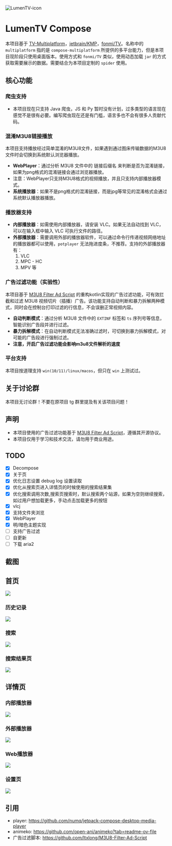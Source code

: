 ![LumenTV-icon](readme_images/LumenTV-icon-svg.svg) 
# LumenTV Compose
本项目基于 [TV-Multiplatform](https://github.com/Greatwallcorner/TV-Multiplatform)，[jetbrain/KMP](https://github.com/JetBrains/compose-multiplatform-desktop-template#readme)，[fonmi/TV](https://github.com/FongMi/TV)。名称中的 `multiplatform` 指的是 `compose-multiplatform` 所提供的多平台能力，但是本项目现阶段只使用桌面版本。使用方式和 `fonmi/TV` 类似，使用动态加载 `jar` 的方式获取需要展示的数据。需要结合为本项目定制的 `spider` 使用。

## 核心功能

### 爬虫支持
- 本项目现在只支持 Java 爬虫，JS 和 Py 暂时没有计划，过多类型的语言现在感觉不是很有必要。编写爬虫现在还是有门槛，语言多也不会有很多人贡献代码。

### 混淆M3U8链接播放
本项目支持播放经过简单混淆的M3U8文件，如果遇到通过图床传输数据的M3U8文件时会切换到系统默认浏览器播放。
- **WebPlayer**：通过分析 M3U8 文件中的 链接后缀名 来判断是否为混淆链接，如果为png格式的混淆链接会通过浏览器播放。
- 注意：WebPlayer只支持M3U8格式的视频播放，并且只支持内部播放器模式。
- **系统播放器**：如果不是png格式的混淆链接，而是jpg等常见的混淆格式会通过系统默认播放器播放。


### 播放器支持
- **内部播放器**：如需使用内部播放器，请安装 VLC。如果无法自动找到 VLC，可以在输入框中输入 VLC 可执行文件的路径。
- **外部播放器**：需要调用外部的播放器软件，可以通过命令行传递视频网络地址的播放器都可以使用，`potplayer` 无法拖进度条，不推荐。支持的外部播放器有：
  1. VLC
  2. MPC - HC
  3. MPV 等

### 广告过滤功能（实验性）
本项目基于 [M3U8 Filter Ad Script](https://github.com/ltxlong/M3U8-Filter-Ad-Script) 的重构kotlin实现的广告过滤功能，可有效拦截和过滤 M3U8 视频切片（插播）广告。该功能支持自动判断和暴力拆解两种模式，同时会在控制台打印过滤的行信息，不会误删正常视频内容。
- **自动判断模式**：通过分析 M3U8 文件中的 `EXTINF` 标签和 `ts` 序列号等信息，智能识别广告段并进行过滤。
- **暴力拆解模式**：在自动判断模式无法准确过滤时，可切换到暴力拆解模式，对可能的广告段进行强制过滤。
- **注意，开启广告过滤功能会影响m3u8文件解析的速度**

### 平台支持
本项目按道理支持 `win(10/11)/linux/macos`，但只在 `win` 上测试过。

## 关于讨论群
本项目无讨论群！不要在原项目 tg 群里提及有关该项目问题！

## 声明
- 本项目使用的广告过滤功能基于 [M3U8 Filter Ad Script](https://github.com/ltxlong/M3U8-Filter-Ad-Script)，遵循其开源协议。
- 本项目仅用于学习和技术交流，请勿用于商业用途。

## TODO
- [x] Decompose
- [x] 关于页
- [x] 优化日志设置 debug log 设置读取
- [x] 优化从搜索页进入详情页的时候使用的搜索结果集
- [x] 优化搜索调用次数,搜索页搜索时，默认搜索两个站源，如果为空则继续搜索，如过用户想加载更多，手动点击加载更多的按钮
- [x] vlcj
- [x] 支持文件夹浏览
- [X] WebPlayer
- [X] 明/暗色主题实现
- [ ] 支持广告过滤
- [ ] 自更新
- [ ] 下载 aria2

## 截图
## 首页
![](readme_images/home.png)
### 历史记录
![](readme_images/history.png)
### 搜索
![](readme_images/search.png)
### 搜索结果页
![](readme_images/search_result.png)
## 详情页
### 内部播放器
![](readme_images/internalPlayer.png)
### 外部播放器
![](readme_images/externalPlayer.png)
### Web播放器
![](readme_images/M3U8Player.png)
### 设置页
![](readme_images/settings.png)


## 引用
- player: https://github.com/numq/jetpack-compose-desktop-media-player
- animeko: https://github.com/open-ani/animeko?tab=readme-ov-file
- 广告过滤脚本: https://github.com/ltxlong/M3U8-Filter-Ad-Script
